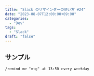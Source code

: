 ```yaml
---
title: "Slack のリマインダーの使い方 #24"
date: "2023-08-07T12:00:00+09:00"
categories:
  - "Dev"
tags:
  - "Slack"
draft: "false"
---
```


## サンプル

```
/remind me "mtg" at 13:50 every weekday
```
